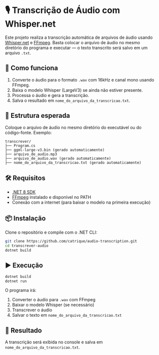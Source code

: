 # 🎙️ Transcrição de Áudio com Whisper.net

Este projeto realiza a transcrição automática de arquivos de áudio usando [Whisper.net](https://github.com/Const-me/Whisper) e [FFmpeg](https://ffmpeg.org/). Basta colocar o arquivo de áudio no mesmo diretório do programa e executar — o texto transcrito será salvo em um arquivo `.txt`.

## 🚀 Como funciona

1. Converte o áudio para o formato `.wav` com 16kHz e canal mono usando FFmpeg.
2. Baixa o modelo Whisper (LargeV3) se ainda não estiver presente.
3. Processa o áudio e gera a transcrição.
4. Salva o resultado em `nome_do_arquivo_da_transcricao.txt`.

## 📁 Estrutura esperada

Coloque o arquivo de áudio no mesmo diretório do executável ou do código-fonte. Exemplo:

```
transcrever/
├── Program.cs
├── ggml-large-v3.bin (gerado automaticamente)
├── arquivo_de_audio.mp3
├── arquivo_de_audio.wav (gerado automaticamente)
├── nome_do_arquivo_da_transcricao.txt (gerado automaticamente)
```

## 🛠️ Requisitos

- [.NET 8 SDK](https://dotnet.microsoft.com/en-us/download)
- [FFmpeg](https://ffmpeg.org/download.html) instalado e disponível no PATH
- Conexão com a internet (para baixar o modelo na primeira execução)

## 📦 Instalação

Clone o repositório e compile com o .NET CLI:

```bash
git clone https://github.com/catrique/audio-transcription.git
cd transcrever-audio
dotnet build
```

## ▶️ Execução

```bash
dotnet build
dotnet run
```

O programa irá:

1. Converter o áudio para `.wav` com FFmpeg
2. Baixar o modelo Whisper (se necessário)
3. Transcrever o áudio
4. Salvar o texto em `nome_do_arquivo_da_transcricao.txt`

## 📝 Resultado

A transcrição será exibida no console e salva em `nome_do_arquivo_da_transcricao.txt`.

